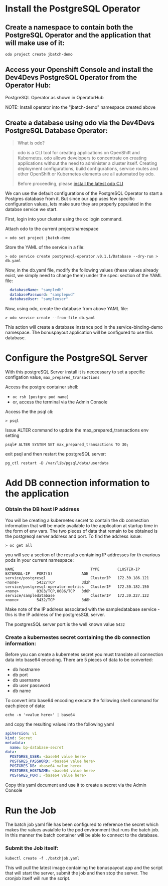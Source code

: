 # Install the PostgreSQL Operator

## Create a namespace to contain both the PostgreSQL Operator and the application that will make use of it:

```shell
odo project create jbatch-demo
```

## Access your Openshift Console and install the Dev4Devs PostgreSQL Operator from the Operator Hub:

PostgreSQL Operator as shown in OperatorHub

NOTE: Install operator into the "jbatch-demo" namespace created above

## Create a database using odo via the Dev4Devs PostgreSQL Database Operator: 

>What is odo?

> odo is a CLI tool for creating applications on OpenShift and Kubernetes. odo allows developers to concentrate on creating applications without the need to administer a cluster itself. Creating deployment configurations, build configurations, service routes and other OpenShift or Kubernetes elements are all automated by odo.
>
> Before proceeding, please [install the latest odo CLI](https://odo.dev/docs/installing-odo/) 

We can use the default configurations of the PostgreSQL Operator to start a Postgres database from it. But since our app uses few specific configuration values, lets make sure they are properly populated in the databse service we start.

First, login into your cluster using the oc login command.

Attach odo to the current project/namespace
```shell
> odo set project jbatch-demo
```

Store the YAML of the service in a file:

```shell
> odo service create postgresql-operator.v0.1.1/Database --dry-run > db.yaml
```
Now, in the db.yaml file, modify the following values (these values already exist, we simply need to change them) under the spec: section of the YAML file:

```yaml
  databaseName: "sampledb"
  databasePassword: "samplepwd"
  databaseUser: "sampleuser"
```
Now, using odo, create the database from above YAML file:

```shell
> odo service create --from-file db.yaml
```

This action will create a database instance pod in the service-binding-demo namespace. The bonuspayout application will be configured to use this database.

# Configure the PostgreSQL Server

With this postgreSQL Server install it is neccessary to set a specific configation value, `max_prepared_transactions`

Access the postgre container shell:
 - ```oc rsh [postgre pod name]```
 - or, access the terminal via the Admin Console

Access the the psql cli:
```shell
> psql
```
Issue ALTER command to update the max_prepared_transactions env setting
```shell
psql# ALTER SYSTEM SET max_prepared_transactions TO 30;
```

exit psql and then restart the postgreSQL server:
```shell
pg_ctl restart -D /var/lib/pgsql/data/userdata
```

# Add DB connection information to the application

### Obtain the DB host IP address
You will be creating a kubernetes secret to contain the db connection information that will be made available to the application at startup time in the form of env vars. The two pieces of data that remain to be obtained is the postgresql server address and port. To find the address issue:

```shell
> oc get all
```
you will see a section of the results containing IP addresses for th evarious pods in your current namespace:

```
NAME                                  TYPE        CLUSTER-IP       EXTERNAL-IP   PORT(S)             AGE
service/postgresql                    ClusterIP   172.30.186.121   <none>        5432/TCP            3d2h
service/postgresql-operator-metrics   ClusterIP   172.30.182.150   <none>        8383/TCP,8686/TCP   3d8h
service/sampledatabase                ClusterIP   172.30.227.122   <none>        5432/TCP            3d8h
```
Make note of the IP address associated with the sampledatabase service - this is the IP address of the postgresSQL server.

The postgresSQL server port is the well known value `5432`

### Create a kubernestes secret containing the db connection information:
Before you can create a kubernetes secret you must translate all connection data into base64 encoding. There are 5 pieces of data to be converted:
- db hostname
- db port
- db username
- db user password
- db name

To convert into base64 encoding execute the following shell command for each piece of data:
```shell
echo -n '<value here>' | base64
```

and copy the resulting values into the following yaml 
```yaml
apiVersion: v1
kind: Secret
metadata:
  name: bp-database-secret
data:
  POSTGRES_USER: <base64 value here>
  POSTGRES_PASSWORD: <base64 value here>
  POSTGRES_DB: <base64 value here>
  POSTGRES_HOSTNAME: <base64 value here>
  POSTGRES_PORT: <base64 value here>
```

Copy this yaml document and use it to create a secret via the Admin Console

# Run the Job

The batch job yaml file has been configured to reference the secret which makes the values avaialble to the pod environment that runs the batch job. In this manner the batch container will be able to connect to the database.

### Submit the Job itself:
```shell
kubectl create -f ./batchjob.yaml
```

This will pull the latest image containing the bonuspayout app and the script that will start the server, submit the job and then stop the server. The cronjob itself will run the script.
